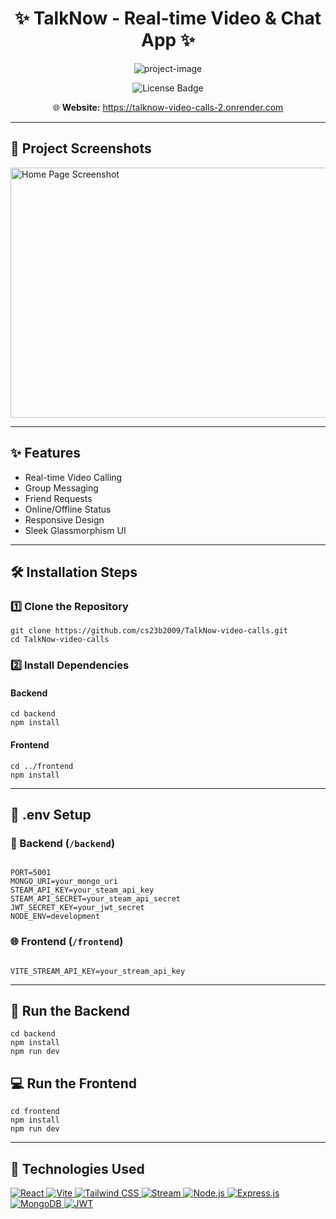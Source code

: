 <h1 align="center">✨ TalkNow - Real-time Video &amp; Chat App ✨</h1>

<p align="center">
  <img src="https://socialify.git.ci/cs23b2009/TalkNow-video-calls/image?custom_description=A+full-stack+video+calling+and+messaging+application+built+with+React%2C+Node.js%2C+Stream+SDK%2C+and+Tailwind+CSS.&description=1&language=1&name=1&owner=1&theme=Light" alt="project-image">
</p>



<p align="center">
  <img src="https://img.shields.io/github/license/cs23b2009/TalkNow-video-calls" alt="License Badge">
</p>
<p align="center">
  🌐 <strong>Website:</strong> <a href="https://talknow-video-calls-2.onrender.com" target="_blank">https://talknow-video-calls-2.onrender.com</a>
</p>

---

<h2>📸 Project Screenshots</h2>

<img src="https://your-screenshot-url.com/screenshot1.png" alt="Home Page Screenshot" width="600" height="400" />
<!-- Add more screenshots if needed -->

---

<h2>✨ Features</h2>

- Real-time Video Calling  
- Group Messaging  
- Friend Requests  
- Online/Offline Status  
- Responsive Design  
- Sleek Glassmorphism UI  

---

<h2>🛠 Installation Steps</h2>

<h3>1️⃣ Clone the Repository</h3>

<pre><code>git clone https://github.com/cs23b2009/TalkNow-video-calls.git
cd TalkNow-video-calls
</code></pre>

<h3>2️⃣ Install Dependencies</h3>

<h4>Backend</h4>
<pre><code>cd backend
npm install
</code></pre>

<h4>Frontend</h4>
<pre><code>cd ../frontend
npm install
</code></pre>

---

<h2>🧪 .env Setup</h2>

<h3>📂 Backend (<code>/backend</code>)</h3>

<pre><code>
PORT=5001
MONGO_URI=your_mongo_uri
STEAM_API_KEY=your_steam_api_key
STEAM_API_SECRET=your_steam_api_secret
JWT_SECRET_KEY=your_jwt_secret
NODE_ENV=development
</code></pre>

<h3>🌐 Frontend (<code>/frontend</code>)</h3>

<pre><code>
VITE_STREAM_API_KEY=your_stream_api_key
</code></pre>

---

<h2>🔧 Run the Backend</h2>

<pre><code>cd backend
npm install
npm run dev
</code></pre>

<h2>💻 Run the Frontend</h2>

<pre><code>cd frontend
npm install
npm run dev
</code></pre>

---

<h2>🧪 Technologies Used</h2>

<p align="left">
  <a href="https://react.dev/" target="_blank" rel="noreferrer">
    <img src="https://img.shields.io/badge/React-20232A?style=for-the-badge&logo=react&logoColor=61DAFB" alt="React" />
  </a>
  <a href="https://vitejs.dev/" target="_blank" rel="noreferrer">
    <img src="https://img.shields.io/badge/Vite-563D7C?style=for-the-badge&logo=vite&logoColor=white" alt="Vite" />
  </a>
  <a href="https://tailwindcss.com/" target="_blank" rel="noreferrer">
    <img src="https://img.shields.io/badge/TailwindCSS-06B6D4?style=for-the-badge&logo=tailwindcss&logoColor=white" alt="Tailwind CSS" />
  </a>
  <a href="https://getstream.io/" target="_blank" rel="noreferrer">
    <img src="https://img.shields.io/badge/Stream-0085FF?style=for-the-badge&logo=stream&logoColor=white" alt="Stream" />
  </a>
  <a href="https://nodejs.org/" target="_blank" rel="noreferrer">
    <img src="https://img.shields.io/badge/Node.js-339933?style=for-the-badge&logo=node.js&logoColor=white" alt="Node.js" />
  </a>
  <a href="https://expressjs.com/" target="_blank" rel="noreferrer">
    <img src="https://img.shields.io/badge/Express.js-000000?style=for-the-badge&logo=express&logoColor=white" alt="Express.js" />
  </a>
  <a href="https://www.mongodb.com/" target="_blank" rel="noreferrer">
    <img src="https://img.shields.io/badge/MongoDB-47A248?style=for-the-badge&logo=mongodb&logoColor=white" alt="MongoDB" />
  </a>
  <a href="https://jwt.io/" target="_blank" rel="noreferrer">
    <img src="https://img.shields.io/badge/JWT-000000?style=for-the-badge&logo=JSON%20web%20tokens&logoColor=white" alt="JWT" />
  </a>
</p>
